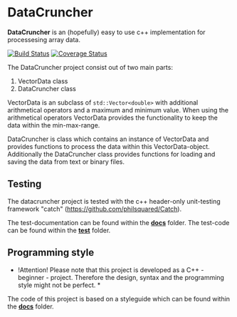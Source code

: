 # DataCruncher
**DataCruncher** is an (hopefully) easy to use c++ implementation for processesing array data. 

[![Build Status](https://travis-ci.org/mezorian/DataCruncher.svg?branch=master)](https://travis-ci.org/mezorian/DataCruncher)
[![Coverage Status](https://coveralls.io/repos/github/mezorian/DataCruncher/badge.svg?branch=master)](https://coveralls.io/github/mezorian/DataCruncher?branch=master)

The DataCruncher project consist out of two main parts:
1. VectorData class
2. DataCruncher class

VectorData is an subclass of `std::Vector<double>` with additional arithmetical operators and a maximum and minimum value. When using the arithmetical operators VectorData provides the functionality to keep the data within the min-max-range.

DataCruncher is class which contains an instance of VectorData and provides functions to process the data within this VectorData-object. 
Additionally the DataCruncher class provides functions for loading and saving the data from text or binary files.

## Testing
The datacruncher project is tested with the c++ header-only unit-testing framework "catch" (https://github.com/philsquared/Catch).

The test-documentation can be found within the [**docs**](https://github.com/gitdev1234/DataCruncher/tree/master/DataCruncher/docs) folder.
The test-code can be found within the [**test**](https://github.com/gitdev1234/DataCruncher/tree/master/DataCruncher/test) folder.

## Programming style
* !Attention! Please note that this project is developed as a C++ - beginner - project. Therefore the design, syntax and the programming style might not be perfect. *

The code of this project is based on a styleguide which can be found within the [**docs**](https://github.com/gitdev1234/DataCruncher/tree/master/DataCruncher/docs) folder.

